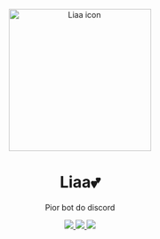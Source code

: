 <p align="center">
     <a href="https://discord.gg/9xpsFt3FfZ">
        <img src="https://cdn.discordapp.com/avatars/1193579556821532764/5c9dc7ba7adc3187ad6667dd977a50d5.png?size=2048" width="256" height="256" alt="Liaa icon" />
    </a>
    <h1 align="center">Liaa💕</h1>
    <p align="center">Pior bot do discord</p>
    <p align="center">
        <a href="https://github.com/ShuShuzinhuu/Liaa/releases">
         <img src="https://img.shields.io/badge/Release-Lia_0.1.3-f5a2ec?" />
        <a href="https://discord.gg/fJqZGaKcmv">
         <img src="https://img.shields.io/badge/Discord-15_members-333ce8?logo=discord">
        <img src="https://img.shields.io/badge/release_date-Ago 2024-ff00bb">
        </a>
    </p>
</p>
